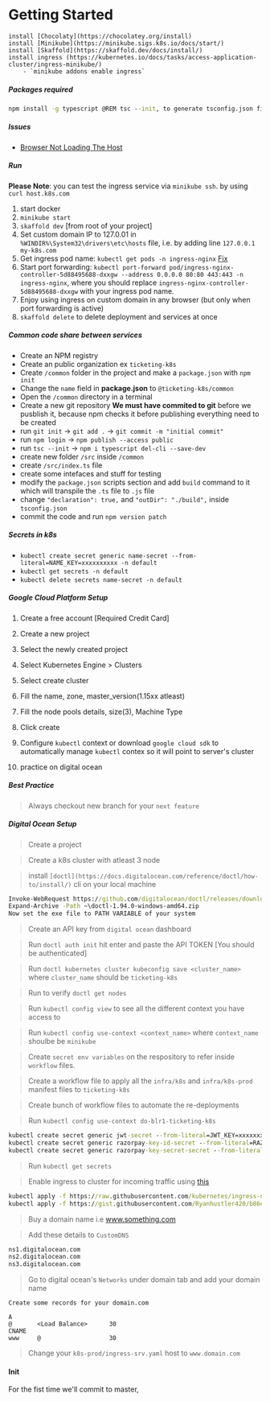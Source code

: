 # Getting Started

```
install [Chocolaty](https://chocolatey.org/install)
install [Minikube](https://minikube.sigs.k8s.io/docs/start/)
install [Skaffold](https://skaffold.dev/docs/install/)
install ingress (https://kubernetes.io/docs/tasks/access-application-cluster/ingress-minikube/)
    - `minikube addons enable ingress`
```

##### Packages required

```cmd
npm install -g typescript @REM tsc --init, to generate tsconfig.json file in your project
```

##### Issues

- [Browser Not Loading The Host](https://stackoverflow.com/a/68966125)

##### Run

**Please Note**: you can test the ingress service via `minikube ssh`. by using `curl host.k8s.com`

1.  start docker
2.  `minikube start`
3.  `skaffold dev` [from root of your project]
4.  Set custom domain IP to 127.0.01 in `%WINDIR%\System32\drivers\etc\hosts` file, i.e. by adding line `127.0.0.1 my-k8s.com`
5.  Get ingress pod name: `kubectl get pods -n ingress-nginx` [Fix](https://kubernetes.io/docs/tasks/access-application-cluster/ingress-minikube/#enable-the-ingress-controller)
6.  Start port forwarding: `kubectl port-forward pod/ingress-nginx-controller-5d88495688-dxxgw --address 0.0.0.0 80:80 443:443 -n ingress-nginx`, where you should replace `ingress-nginx-controller-5d88495688-dxxgw` with your ingress pod name.
7.  Enjoy using ingress on custom domain in any browser (but only when port forwarding is active)
8.  `skaffold delete` to delete deployment and services at once

##### Common code share between services

- Create an NPM registry
- Create an public organization ex `ticketing-k8s`
- Create `/common` folder in the project and make a `package.json` with `npm init`
- Change the `name` field in **package.json** to `@ticketing-k8s/common`
- Open the `/common` directory in a terminal
- Create a new git repository **We must have commited to git** before we pusblish it, because npm checks it before publishing everything need to be created
- run `git init` -> `git add .` -> `git commit -m "initial commit"`
- run `npm login` -> `npm publish --access public`
- run `tsc --init` -> `npm i typescript del-cli --save-dev`
- create new folder `/src` inside `/common`
- create `/src/index.ts` file
- create some intefaces and stuff for testing
- modify the `package.json` scripts section and add `build` command to it which will transpile the `.ts` file to `.js` file
- change `"declaration": true,` and `"outDir": "./build",` inside `tsconfig.json`
- commit the code and run `npm version patch`

##### Secrets in k8s

- `kubectl create secret generic name-secret --from-literal=NAME_KEY=xxxxxxxxxx -n default`
- `kubectl get secrets -n default`
- `kubectl delete secrets name-secret -n default`

##### Google Cloud Platform Setup

1.  Create a free account [Required Credit Card]
2.  Create a new project
3.  Select the newly created project
4.  Select Kubernetes Engine > Clusters
5.  Select create cluster
6.  Fill the name, zone, master_version(1.15xx atleast)
7.  Fill the node pools details, size(3), Machine Type
8.  Click create

9.  Configure `kubectl` context or download `google cloud sdk` to automatically manage `kubectl` contex so it will point to server's cluster
10. practice on digital ocean

##### Best Practice

> Always checkout new branch for your `next feature`

##### Digital Ocean Setup

> Create a project

> Create a k8s cluster with atleast 3 node

> install `[doctl](https://docs.digitalocean.com/reference/doctl/how-to/install/)` cli on your local machine

```cmd
Invoke-WebRequest https://github.com/digitalocean/doctl/releases/download/v1.94.0/doctl-1.94.0-windows-amd64.zip -OutFile ~\doctl-1.94.0-windows-amd64.zip
Expand-Archive -Path ~\doctl-1.94.0-windows-amd64.zip
Now set the exe file to PATH VARIABLE of your system
```

> Create an API key from `digital ocean` dashboard

> Run `doctl auth init` hit enter and paste the API TOKEN [You should be authenticated]

> Run `doctl kubernetes cluster kubeconfig save <cluster_name>` where `cluster_name` should be `ticketing-k8s`

> Run to verify `doctl get nodes`

> Run `kubectl config view` to see all the different context you have access to

> Run `kubectl config use-context <context_name>` where `context_name` shoulbe be `minikube`

> Create `secret env variables` on the respository to refer inside `workflow` files.

> Create a workflow file to apply all the `infra/k8s` and `infra/k8s-prod` manifest files to `ticketing-k8s`

> Create bunch of workflow files to automate the re-deployments

> Run `kubectl config use-context do-blr1-ticketing-k8s`

```cmd
kubectl create secret generic jwt-secret --from-literal=JWT_KEY=xxxxxxxxxx
kubectl create secret generic razorpay-key-id-secret --from-literal=RAZORPAY_KEY_ID=xxxxxxxxxx
kubectl create secret generic razorpay-key-secret-secret --from-literal=RAZORPAY_KEY_SECRET=xxxxxxxxxx
```

> Run `kubectl get secrets`

> Enable ingress to cluster for incoming traffic using [this](https://kubernetes.github.io/ingress-nginx/deploy/#digital-ocean)

```cmd
kubectl apply -f https://raw.githubusercontent.com/kubernetes/ingress-nginx/controller-v1.8.0/deploy/static/provider/do/deploy.yaml
kubectl apply -f https://gist.githubusercontent.com/Ryanhustler420/b86e46c4e7bd10f6fca04314fc85680e/raw/121fafbfda3f565c452ff7e6b9ca8c9e94a91ab9/ingress-nginx-controller-v1.8.0-digital-ocean-deploy.yaml
```

> Buy a domain name i.e www.something.com

> Add these details to `CustomDNS`

```cmd
ns1.digitalocean.com
ns2.digitalocean.com
ns3.digitalocean.com
```

> Go to digital ocean's `Networks` under domain tab and add your domain name

```
Create some records for your domain.com

A
@       <Load Balance>      30
CNAME
www     @                   30
```

> Change your `k8s-prod/ingress-srv.yaml` host to `www.domain.com`

#### Init

For the fist time we'll commit to master,

